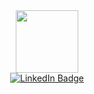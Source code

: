 <div id="header" align="center">
  <img src="https://media.giphy.com/media/4frInXA5y3lGNLjeHS/giphy.gif" width="100"/>
  <div id="badges">
    <a href="https://www.linkedin.com/in/igor-zhilchenko/">
      <img src="https://img.shields.io/badge/LinkedIn-blue?style=for-the-badge&logo=linkedin&logoColor=white" alt="LinkedIn Badge"/>
<!--     </a>
    <a href="your-youtube-URL">
      <img src="https://img.shields.io/badge/YouTube-red?style=for-the-badge&logo=youtube&logoColor=white" alt="Youtube Badge"/>
    </a>
    <a href="your-twitter-URL">
      <img src="https://img.shields.io/badge/Twitter-blue?style=for-the-badge&logo=twitter&logoColor=white" alt="Twitter Badge"/> -->
    </a>    
  </div>
<!--   <img src="https://komarev.com/ghpvc/?username=Igor-Chernykh&style=flat-square&color=blue" alt=""/> -->

<!--
**Igor-Chernykh/Igor-Chernykh** is a ✨ _special_ ✨ repository because its `README.md` (this file) appears on your GitHub profile.

Here are some ideas to get you started:

- 🔭 I’m currently working on ...
- 🌱 I’m currently learning ...
- 👯 I’m looking to collaborate on ...
- 🤔 I’m looking for help with ...
- 💬 Ask me about ...
- 📫 How to reach me: ...
- 😄 Pronouns: ...
- ⚡ Fun fact: ...
-->
